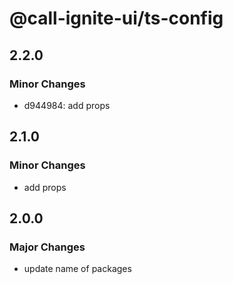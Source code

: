 # @call-ignite-ui/ts-config

## 2.2.0

### Minor Changes

- d944984: add props

## 2.1.0

### Minor Changes

- add props

## 2.0.0

### Major Changes

- update name of packages
